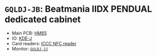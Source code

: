 # `GQLDJ-JB`: Beatmania IIDX PENDUAL dedicated cabinet

* Main PCB: [HM65](../boards.md#hm65)
* IO: [KDE-J](../io.md#kde-j)
* Card readers: [ICCC NFC reader](../io.md#iccc)
* Monitor: [`GULDJ-JJ`](GULDJ-JJ.md)
